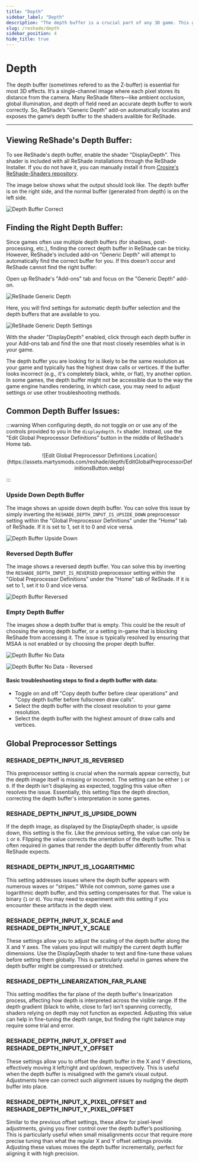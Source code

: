```yaml
---
title: "Depth"
sidebar_label: "Depth"
description: "The depth buffer is a crucial part of any 3D game. This guide goes over what it is, and how to configure it for ReShade."
slug: /reshade/depth
sidebar_position: 4
hide_title: true
---
```


# Depth

The depth buffer (sometimes refered to as the Z-buffer) is essential for most 3D effects. It’s a single-channel image where each pixel stores its distance from the camera. Many ReShade filters—like ambient occlusion, global illumination, and depth of field need an accurate depth buffer to work correctly. So, ReShade’s "Generic Depth" add-on automatically locates and exposes the game’s depth buffer to the shaders avalible for ReShade.

---

## Viewing ReShade's Depth Buffer:

To see ReShade's depth buffer, enable the shader "DisplayDepth". This shader is included with all ReShade installations through the ReShade Installer. If you do not have it, you can manually install it from [Crosire's ReShade-Shaders repository](https://github.com/crosire/reshade-shaders/tree/slim/Shaders). 

The image below shows what the output should look like. The depth buffer is on the right side, and the normal buffer (generated from depth) is on the left side.

![Depth Buffer Correct](https://assets.martysmods.com/reshade/depth/DepthCorrect.webp)

## Finding the Right Depth Buffer:

Since games often use multiple depth buffers (for shadows, post-processing, etc.), finding the correct depth buffer in ReShade can be tricky. However, ReShade's included add-on "Generic Depth" will attempt to automatically find the correct buffer for you. If this doesn't occur and ReShade cannot find the right buffer: 

Open up ReShade's "Add-ons" tab and focus on the "Generic Depth" add-on.

![ReShade Generic Depth](https://assets.martysmods.com/reshade/depth/DepthAddon.webp)

Here, you will find settings for automatic depth buffer selection and the depth buffers that are available to you.

![ReShade Generic Depth Settings](https://assets.martysmods.com/reshade/depth/DepthSettings.webp)

With the shader "DisplayDepth" enabled, click through each depth buffer in your Add-ons tab and find the one that most closely resembles what is in your game.

The depth buffer you are looking for is likely to be the same resolution as your game and typically has the highest draw calls or vertices. If the buffer looks incorrect (e.g., it's completely black, white, or flat), try another option. In some games, the depth buffer might not be accessible due to the way the game engine handles rendering, in which case, you may need to adjust settings or use other troubleshooting methods.

## Common Depth Buffer Issues:

:::warning
When configuring depth, do not toggle on or use any of the controls provided to you in the `displaydepth.fx` shader. Instead, use the "Edit Global Preprocessor Definitions" button in the middle of ReShade's Home tab.
<p align="center">
![Edit Global Preprocessor Defintions Location](https://assets.martysmods.com/reshade/depth/EditGlobalPreprocessorDefinitionsButton.webp)
</p>
:::

### Upside Down Depth Buffer
The image shows an upside down depth buffer. You can solve this issue by simply inverting the `RESHADE_DEPTH_INPUT_IS_UPSIDE_DOWN` preprocessor setting within the "Global Preprocessor Definitions" under the "Home" tab of ReShade. If it is set to 1, set it to 0 and vice versa.

![Depth Buffer Upside Down](https://assets.martysmods.com/reshade/depth/DepthUpsideDown.webp)

### Reversed Depth Buffer
The image shows a reversed depth buffer. You can solve this by inverting the `RESHADE_DEPTH_INPUT_IS_REVERSED` preprocessor setting within the "Global Preprocessor Definitions" under the "Home" tab of ReShade. If it is set to 1, set it to 0 and vice versa.

![Depth Buffer Reversed](https://assets.martysmods.com/reshade/depth/DepthReversed.webp)

### Empty Depth Buffer
The images show a depth buffer that is empty. This could be the result of choosing the wrong depth buffer, or a setting in-game that is blocking ReShade from accessing it. The issue is typically resolved by ensuring that MSAA is not enabled or by choosing the proper depth buffer.

![Depth Buffer No Data](https://assets.martysmods.com/reshade/depth/DepthNoData.webp)

![Depth Buffer No Data - Reversed](https://assets.martysmods.com/reshade/depth/DepthNoDataReversed.webp)

#### Basic troubleshooting steps to find a depth buffer with data:
  - Toggle on and off "Copy depth buffer before clear operations" and "Copy depth buffer before fullscreen draw calls".
  - Select the depth buffer with the closest resolution to your game resolution.
  - Select the depth buffer with the highest amount of draw calls and vertices.

## Global Preprocessor Settings

### RESHADE_DEPTH_INPUT_IS_REVERSED
This preprocessor setting is crucial when the normals appear correctly, but the depth image itself is missing or incorrect. The setting can be either `1` or `0`. If the depth isn't displaying as expected, toggling this value often resolves the issue. Essentially, this setting flips the depth direction, correcting the depth buffer's interpretation in some games.

### RESHADE_DEPTH_INPUT_IS_UPSIDE_DOWN
If the depth image, as displayed by the DisplayDepth shader, is upside down, this setting is the fix. Like the previous setting, the value can only be `1` or `0`. Flipping the value corrects the orientation of the depth buffer. This is often required in games that render the depth buffer differently from what ReShade expects.

### RESHADE_DEPTH_INPUT_IS_LOGARITHMIC
This setting addresses issues where the depth buffer appears with numerous waves or "stripes." While not common, some games use a logarithmic depth buffer, and this setting compensates for that. The value is binary (`1` or `0`). You may need to experiment with this setting if you encounter these artifacts in the depth view.

### RESHADE_DEPTH_INPUT_X_SCALE and RESHADE_DEPTH_INPUT_Y_SCALE
These settings allow you to adjust the scaling of the depth buffer along the X and Y axes. The values you input will multiply the current depth buffer dimensions. Use the DisplayDepth shader to test and fine-tune these values before setting them globally. This is particularly useful in games where the depth buffer might be compressed or stretched.

### RESHADE_DEPTH_LINEARIZATION_FAR_PLANE
This setting modifies the far plane of the depth buffer's linearization process, affecting how depth is interpreted across the visible range. If the depth gradient (black to white, close to far) isn't spanning correctly, shaders relying on depth may not function as expected. Adjusting this value can help in fine-tuning the depth range, but finding the right balance may require some trial and error.

### RESHADE_DEPTH_INPUT_X_OFFSET and RESHADE_DEPTH_INPUT_Y_OFFSET
These settings allow you to offset the depth buffer in the X and Y directions, effectively moving it left/right and up/down, respectively. This is useful when the depth buffer is misaligned with the game’s visual output. Adjustments here can correct such alignment issues by nudging the depth buffer into place.

### RESHADE_DEPTH_INPUT_X_PIXEL_OFFSET and RESHADE_DEPTH_INPUT_Y_PIXEL_OFFSET
Similar to the previous offset settings, these allow for pixel-level adjustments, giving you finer control over the depth buffer’s positioning. This is particularly useful when small misalignments occur that require more precise tuning than what the regular X and Y offset settings provide. Adjusting these values moves the depth buffer incrementally, perfect for aligning it with high precision.